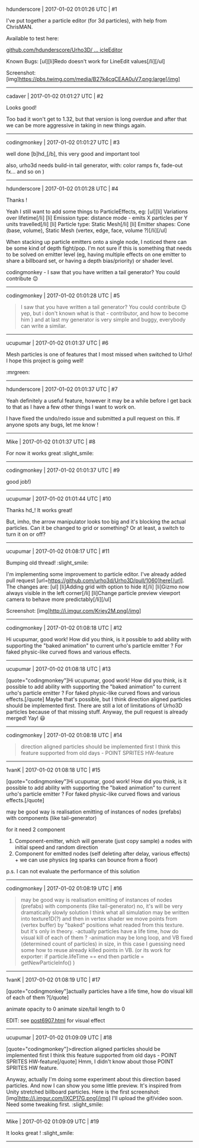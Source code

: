hdunderscore | 2017-01-02 01:01:26 UTC | #1

I've put together a particle editor (for 3d particles), with help from ChrisMAN.

Available to test here:

[github.com/hdunderscore/Urho3D/ ... icleEditor](https://github.com/hdunderscore/Urho3D/tree/Editor_ParticleEditor)

Known Bugs:
[ul][li]Redo doesn't work for LineEdit values[/li][/ul]

Screenshot:
[img]https://pbs.twimg.com/media/B27k4cqCEAA0uV7.png:large[/img]

-------------------------

cadaver | 2017-01-02 01:01:27 UTC | #2

Looks good!

Too bad it won't get to 1.32, but that version is long overdue and after that we can be more aggressive in taking in new things again.

-------------------------

codingmonkey | 2017-01-02 01:01:27 UTC | #3

well done [b]hd_[/b], this very good and important tool

also, urho3d needs build-in tail generator, with: color ramps fx, fade-out fx... and so on )

-------------------------

hdunderscore | 2017-01-02 01:01:28 UTC | #4

Thanks !

Yeah I still want to add some things to ParticleEffects, eg:
[ul][li] Variations over lifetime[/li]
[li] Emission type: distance mode - emits X particles per Y units travelled[/li]
[li] Particle type: Static Mesh[/li]
[li] Emitter shapes: Cone (base, volume), Static Mesh (vertex, edge, face, volume ?)[/li][/ul]

When stacking up particle emitters onto a single node, I noticed there can be some kind of depth fight/pop. I'm not sure if this is something that needs to be solved on emitter level (eg, having multiple effects on one emitter to share a billboard set, or having a depth bias/priority) or shader level.

codingmonkey - I saw that you have written a tail generator? You could contribute :wink:

-------------------------

codingmonkey | 2017-01-02 01:01:28 UTC | #5

>I saw that you have written a tail generator? You could contribute :wink:
yep, but i don't known what is that - contributor, and how to become him )
and at last my generator is very simple and buggy, everybody can write a similar.

-------------------------

ucupumar | 2017-01-02 01:01:37 UTC | #6

Mesh particles is one of features that I most missed when switched to Urho! 
I hope this project is going well! 

:mrgreen:

-------------------------

hdunderscore | 2017-01-02 01:01:37 UTC | #7

Yeah definitely a useful feature, however it may be a while before I get back to that as I have a few other things I want to work on.

I have fixed the undo/redo issue and submitted a pull request on this. If anyone spots any bugs, let me know !

-------------------------

Mike | 2017-01-02 01:01:37 UTC | #8

For now it works great  :slight_smile:

-------------------------

codingmonkey | 2017-01-02 01:01:37 UTC | #9

good job!)

-------------------------

ucupumar | 2017-01-02 01:01:44 UTC | #10

Thanks hd_! It works great! 

But, imho, the arrow manipulator looks too big and it's blocking the actual particles. 
Can it be changed to grid or something? Or at least, a switch to turn it on or off?

-------------------------

ucupumar | 2017-01-02 01:08:17 UTC | #11

Bumping old thread!  :slight_smile: 

I'm implementing some improvement to particle editor. I've already added pull request [url=https://github.com/urho3d/Urho3D/pull/1060]here[/url]. The changes are:
[ul]
[li]Adding grid with option to hide it[/li]
[li]Gizmo now always visible in the left corner[/li]
[li]Change particle preview viewport camera to behave more predictably[/li][/ul]

Screenshot:
[img]http://i.imgur.com/Kriey2M.png[/img]

-------------------------

codingmonkey | 2017-01-02 01:08:18 UTC | #12

Hi ucupumar, good work!
How did you think, is it possible to add ability with supporting the "baked animation" to current urho's particle emitter ? For faked physic-like curved flows and various effects.

-------------------------

ucupumar | 2017-01-02 01:08:18 UTC | #13

[quote="codingmonkey"]Hi ucupumar, good work!
How did you think, is it possible to add ability with supporting the "baked animation" to current urho's particle emitter ? For faked physic-like curved flows and various effects.[/quote]
Maybe that's possible, but I think direction aligned particles should be implemented first. There are still a lot of limitations of Urho3D particles because of that missing stuff.
Anyway, the pull request is already merged! Yay!  :smiley:

-------------------------

codingmonkey | 2017-01-02 01:08:18 UTC | #14

>direction aligned particles should be implemented first
I think this feature supported from old days - POINT SPRITES HW-feature

-------------------------

1vanK | 2017-01-02 01:08:18 UTC | #15

[quote="codingmonkey"]Hi ucupumar, good work!
How did you think, is it possible to add ability with supporting the "baked animation" to current urho's particle emitter ? For faked physic-like curved flows and various effects.[/quote]

may be good way is realisation emitting of instances of nodes (prefabs) with components (like tail-generator)

for it need 2 component
1) Component-emitter, which will generate (just copy sample) a nodes with initial speed and random direction
2) Component for emitted nodes (self deleting after delay, various effects) + we can use physics (eg sparks can bounce from a floor)

p.s. I can not evaluate the performance of this solution

-------------------------

codingmonkey | 2017-01-02 01:08:19 UTC | #16

>may be good way is realisation emitting of instances of nodes (prefabs) with components (like tail-generator)
no, it's will be very dramatically slowly solution
I think what all simulation may be written into texture1D(?) and then in vertex shader we move points from (vertex buffer) by "baked" positions what readed from this texture. but it's only in theory. 
-actually particles have a life time, how do visual kill of each of them ?
-animation may be long loop, and VB fixed (determined count of particles) in size, in this case I guessing need some how to reuse already killed points in VB. (or its work for exporter: if particle.lifeTime == end then particle = getNewParticleInfo() )

-------------------------

1vanK | 2017-01-02 01:08:19 UTC | #17

[quote="codingmonkey"]actually particles have a life time, how do visual kill of each of them ?[/quote]

animate opacity to 0
animate size/tail length to 0

EDIT: see [post6907.html](http://discourse.urho3d.io/t/particle-trails/1157/3) for visual effect

-------------------------

ucupumar | 2017-01-02 01:09:09 UTC | #18

[quote="codingmonkey"]>direction aligned particles should be implemented first
I think this feature supported from old days - POINT SPRITES HW-feature[/quote]
Hmm, I didn't know about those POINT SPRITES HW feature. 

Anyway, actually I'm doing some experiment about this direction based particles.
And now I can show you some little preview. It's inspired from Unity stretched billboard particles. 
Here is the first screenshot:
[img]http://i.imgur.com/IXCP17G.png[/img]
I'll upload the gif/video soon. Need some tweaking first.  :slight_smile:

-------------------------

Mike | 2017-01-02 01:09:09 UTC | #19

It looks great !  :slight_smile:

-------------------------

